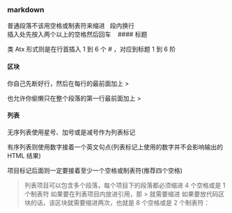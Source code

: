 ### markdown
普通段落不该用空格或制表符来缩进
 
段内换行  
插入处先按入两个以上的空格然后回车
 
 #### 标题
 
 类 Atx 形式则是在行首插入 1 到 6 个 # ，对应到标题 1 到 6 阶
 
 #### 区块
 
 你自己先断好行，然后在每行的最前面加上 > 
 
 也允许你偷懒只在整个段落的第一行最前面加上 >
 
 #### 列表
 
 无序列表使用星号、加号或是减号作为列表标记
 
 有序列表则使用数字接着一个英文句点(列表标记上使用的数字并不会影响输出的 HTML 结果)
 
 项目标记后面则一定要接着至少一个空格或制表符(推荐四个空格)
 
 > 列表项目可以包含多个段落，每个项目下的段落都必须缩进 4 个空格或是 1 个制表符
 > 如果要在列表项目内放进引用，那 > 就需要缩进
 > 如果要放代码区块的话，该区块就需要缩进两次，也就是 8 个空格或是 2 个制表符：
